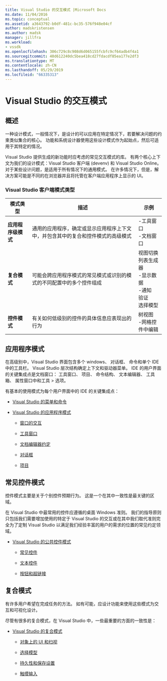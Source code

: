 ```yaml
---
title: Visual Studio 的交互模式 |Microsoft Docs
ms.date: 11/04/2016
ms.topic: conceptual
ms.assetid: a3643792-b0df-481c-bc35-576f948e04cf
author: madskristensen
ms.author: madsk
manager: jillfra
ms.workload:
- vssdk
ms.openlocfilehash: 306c729c8c908d6d065155fcbfc9cf64adb4f4a1
ms.sourcegitcommit: 40d612240dc5bea418cd27fdacdf85ea177e2df3
ms.translationtype: MT
ms.contentlocale: zh-CN
ms.lasthandoff: 05/29/2019
ms.locfileid: "66335313"
---
```

# <a name="interaction-patterns-for-visual-studio"></a>Visual Studio 的交互模式
## <a name="overview"></a>概述
 一种设计模式，一般情况下，是设计的可以应用在特定情况下，若要解决问题的约束类似集合的核心。 功能和系统设计器使用这些设计模式作为起始点，然后可适用于其特定的情况。

 Visual Studio 提供生成的新功能时应考虑的常见交互模式的库。 有两个核心上下文为我们的设计模式：Visual Studio 客户端 (devenv) 和 Visual Studio Online。 对于某些设计问题，是适用于所有情况下的通用模式。 在许多情况下，但是，解决方案可能是不同的在浏览器并且将托管在客户端应用程序上显示的 UI。

### <a name="visual-studio-client-pattern-types"></a>Visual Studio 客户端模式类型

|模式类型|描述|示例|
|------------------|-----------------|--------------|
|**应用程序级模式**|通用的应用程序，确定或显示应用程序上下文中，并包含其中的复合和控件模式的高级模式|-工具窗口<br />-文档窗口|
|**复合模式**|可能会跨应用程序模式的常见模式或识别的模式的不同配置中的多个控件组成|视图切换<br />列表生成器<br />-显示数据<br />-通知<br />验证<br />选择模型|
|**控件模式**|有关如何低级别的控件的具体信息应表现出的行为|树视图<br />-网格控件中编辑|

## <a name="application-patterns"></a>应用程序模式
 在高级别中，Visual Studio 界面包含多个 windows、 对话框、 命令和单个 IDE 中的工具栏。 Visual Studio 层次结构确定上下文和驱动器菜单。 IDE 的用户界面的关键集成点是文档窗口： 工具窗口、 项目、 命令结构、 文本编辑器、 工具箱、 属性窗口中和工具 > 选项。

 有基本的使用模式为每个用户界面中的 IDE 的关键集成点：

- [Visual Studio 的菜单和命令](../../extensibility/ux-guidelines/menus-and-commands-for-visual-studio.md)

- [Visual Studio 的应用程序模式](../../extensibility/ux-guidelines/application-patterns-for-visual-studio.md)

    - [窗口的交互](../../extensibility/ux-guidelines/application-patterns-for-visual-studio.md#BKMK_WindowInteractions)

    - [工具窗口](../../extensibility/ux-guidelines/application-patterns-for-visual-studio.md#BKMK_ToolWindows)

    - [文档编辑器约定](../../extensibility/ux-guidelines/application-patterns-for-visual-studio.md#BKMK_DocumentEditorConventions)

    - [对话框](../../extensibility/ux-guidelines/application-patterns-for-visual-studio.md#BKMK_Dialogs)

    - [项目](../../extensibility/ux-guidelines/application-patterns-for-visual-studio.md#BKMK_Projects)

## <a name="common-control-patterns"></a>常见控件模式
 控件模式主要是关于个别控件预期行为。 这是一个在其中一致性是最关键的区域。

 在 Visual Studio 中最常用的控件应遵循的桌面 Windows 准则。 我们的指导原则只包括我们需要增加使用的特定于 Visual Studio 的交互或在其中我们取代准则完全为了定制 Visual Studio 以满足我们经验丰富的用户的需求的位置的常见约定领域。

- [Visual Studio 的公共控件模式](../../extensibility/ux-guidelines/common-control-patterns-for-visual-studio.md)

    - [常见控件](../../extensibility/ux-guidelines/common-control-patterns-for-visual-studio.md#BKMK_CommonControls)

    - [文本控件](../../extensibility/ux-guidelines/common-control-patterns-for-visual-studio.md#BKMK_TextControls)

    - [按钮和超链接](../../extensibility/ux-guidelines/common-control-patterns-for-visual-studio.md#BKMK_ButtonsAndHyperlinks)

## <a name="composite-patterns"></a>复合模式
 有许多用户希望在完成任务的方法。 如有可能，应设计功能来使用这些模式为交互和可视化设计。

 尽管有很多的复合模式，在 Visual Studio 中，一些最重要的方面的一致性是：

- [Visual Studio 的复合模式](../../extensibility/ux-guidelines/composite-patterns-for-visual-studio.md)

    - [对象上的 UI 和扫视](../../extensibility/ux-guidelines/composite-patterns-for-visual-studio.md#BKMK_OnObjectUI)

    - [选择模型](../../extensibility/ux-guidelines/composite-patterns-for-visual-studio.md#BKMK_SelectionModels)

    - [持久性和保存设置](../../extensibility/ux-guidelines/composite-patterns-for-visual-studio.md#BKMK_PersistenceAndSavingSettings)

    - [触摸输入](../../extensibility/ux-guidelines/composite-patterns-for-visual-studio.md#BKMK_TouchInput)